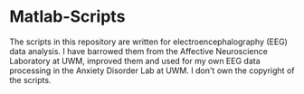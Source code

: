 # Matlab-Scripts

The scripts in this repository are written for electroencephalography (EEG) data analysis. 
I have barrowed them from the Affective Neuroscience Laboratory at UWM, improved them and used for my own EEG data processing in the 
Anxiety Disorder Lab at UWM. I don't own the copyright of the scripts. 
